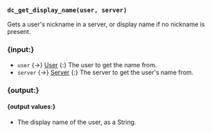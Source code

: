 ### `dc_get_display_name(user, server)`

Gets a user's nickname in a server, or display name if no nickname is present.


### {input:}

* `user` {->} [User](/values/user.md)
  {:} The user to get the name from.
* `server` {->} [Server](/values/server.md)
  {:} The server to get the user's name from.


### {output:}

#### {output values:}

* The display name of the user, as a String.